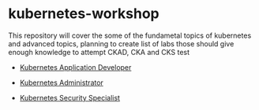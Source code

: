 # kubernetes-workshop

This repository will cover the some of the fundametal topics of kubernetes and advanced topics, planning to create list of labs those should give enough knowledge to attempt CKAD, CKA and CKS test

* [Kubernetes Application Developer](https://training.linuxfoundation.org/certification/certified-kubernetes-application-developer-ckad)

* [Kubernetes Administrator](https://trainingportal.linuxfoundation.org/courses/certified-kubernetes-administrator-cka)

* [Kubernetes Security Specialist](https://trainingportal.linuxfoundation.org/courses/certified-kubernetes-security-specialist-cks)